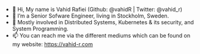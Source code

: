 - 👋 Hi, My name is Vahid Rafiei (Github: @vahidR | Twitter: @vahid_r)
- 👀 I’m a Senior Sofware Engineer, living in Stockholm, Sweden.
- 🌱 Mostly involved in Distributed Systems, Kubernetes & its security, and System Programming.
- 📫 You can reach me via the different mediums which can be found on my website: https://vahid-r.com

<!---
vahidR/vahidR is a ✨ special ✨ repository because its `README.md` (this file) appears on your GitHub profile.
You can click the Preview link to take a look at your changes.
--->
